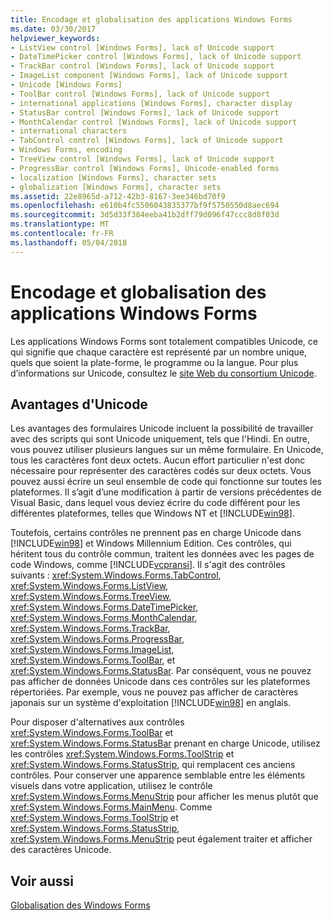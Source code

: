 ```yaml
---
title: Encodage et globalisation des applications Windows Forms
ms.date: 03/30/2017
helpviewer_keywords:
- ListView control [Windows Forms], lack of Unicode support
- DateTimePicker control [Windows Forms], lack of Unicode support
- TrackBar control [Windows Forms], lack of Unicode support
- ImageList component [Windows Forms], lack of Unicode support
- Unicode [Windows Forms]
- ToolBar control [Windows Forms], lack of Unicode support
- international applications [Windows Forms], character display
- StatusBar control [Windows Forms], lack of Unicode support
- MonthCalendar control [Windows Forms], lack of Unicode support
- international characters
- TabControl control [Windows Forms], lack of Unicode support
- Windows Forms, encoding
- TreeView control [Windows Forms], lack of Unicode support
- ProgressBar control [Windows Forms], Unicode-enabled forms
- localization [Windows Forms], character sets
- globalization [Windows Forms], character sets
ms.assetid: 22e8965d-a712-42b3-8167-3ee346bd70f9
ms.openlocfilehash: e610b4fc5506043835377bf9f5750550d8aec694
ms.sourcegitcommit: 3d5d33f384eeba41b2dff79d096f47ccc8d8f03d
ms.translationtype: MT
ms.contentlocale: fr-FR
ms.lasthandoff: 05/04/2018
---
```

# <a name="encoding-and-windows-forms-globalization"></a>Encodage et globalisation des applications Windows Forms
Les applications Windows Forms sont totalement compatibles Unicode, ce qui signifie que chaque caractère est représenté par un nombre unique, quels que soient la plate-forme, le programme ou la langue. Pour plus d’informations sur Unicode, consultez le [site Web du consortium Unicode](http://www.unicode.org).  
  
## <a name="benefits-of-unicode"></a>Avantages d'Unicode  
 Les avantages des formulaires Unicode incluent la possibilité de travailler avec des scripts qui sont Unicode uniquement, tels que l'Hindi. En outre, vous pouvez utiliser plusieurs langues sur un même formulaire. En Unicode, tous les caractères font deux octets. Aucun effort particulier n'est donc nécessaire pour représenter des caractères codés sur deux octets. Vous pouvez aussi écrire un seul ensemble de code qui fonctionne sur toutes les plateformes. Il s’agit d’une modification à partir de versions précédentes de Visual Basic, dans lequel vous deviez écrire du code différent pour les différentes plateformes, telles que Windows NT et [!INCLUDE[win98](../../../../includes/win98-md.md)].  
  
 Toutefois, certains contrôles ne prennent pas en charge Unicode dans [!INCLUDE[win98](../../../../includes/win98-md.md)] et Windows Millennium Edition. Ces contrôles, qui héritent tous du contrôle commun, traitent les données avec les pages de code Windows, comme [!INCLUDE[vcpransi](../../../../includes/vcpransi-md.md)]. Il s'agit des contrôles suivants : <xref:System.Windows.Forms.TabControl>, <xref:System.Windows.Forms.ListView>, <xref:System.Windows.Forms.TreeView>, <xref:System.Windows.Forms.DateTimePicker>, <xref:System.Windows.Forms.MonthCalendar>, <xref:System.Windows.Forms.TrackBar>, <xref:System.Windows.Forms.ProgressBar>, <xref:System.Windows.Forms.ImageList>, <xref:System.Windows.Forms.ToolBar>, et <xref:System.Windows.Forms.StatusBar>. Par conséquent, vous ne pouvez pas afficher de données Unicode dans ces contrôles sur les plateformes répertoriées. Par exemple, vous ne pouvez pas afficher de caractères japonais sur un système d'exploitation [!INCLUDE[win98](../../../../includes/win98-md.md)] en anglais.  
  
 Pour disposer d'alternatives aux contrôles <xref:System.Windows.Forms.ToolBar> et <xref:System.Windows.Forms.StatusBar> prenant en charge Unicode, utilisez les contrôles <xref:System.Windows.Forms.ToolStrip> et <xref:System.Windows.Forms.StatusStrip>, qui remplacent ces anciens contrôles. Pour conserver une apparence semblable entre les éléments visuels dans votre application, utilisez le contrôle <xref:System.Windows.Forms.MenuStrip> pour afficher les menus plutôt que <xref:System.Windows.Forms.MainMenu>. Comme <xref:System.Windows.Forms.ToolStrip> et <xref:System.Windows.Forms.StatusStrip>, <xref:System.Windows.Forms.MenuStrip> peut également traiter et afficher des caractères Unicode.  
  
## <a name="see-also"></a>Voir aussi  
 [Globalisation des Windows Forms](../../../../docs/framework/winforms/advanced/globalizing-windows-forms.md)
